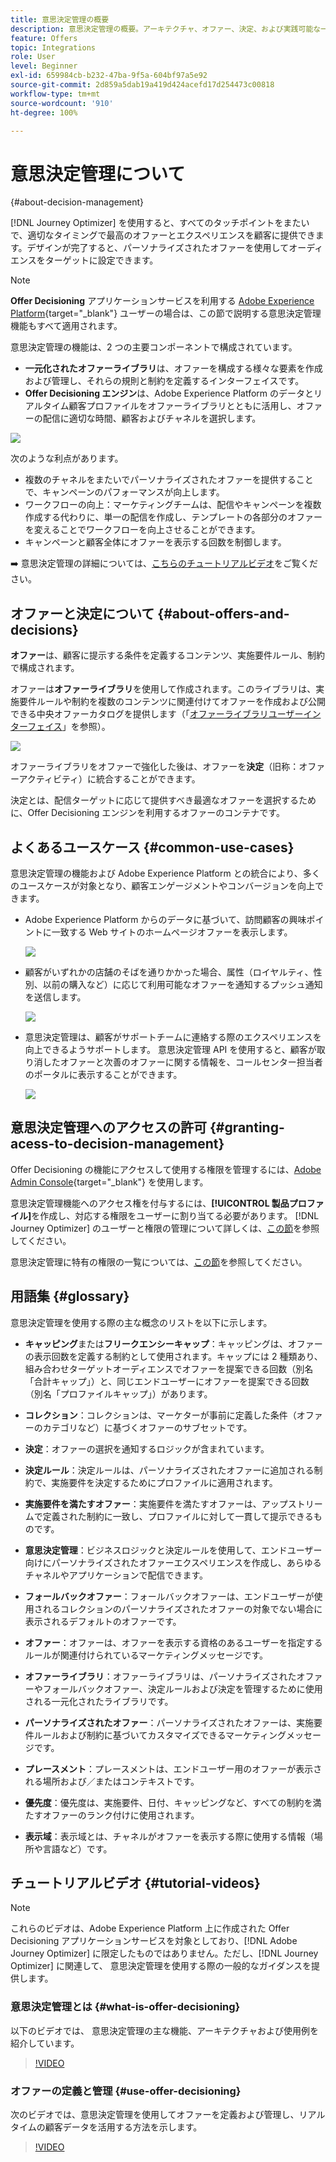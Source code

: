 ```yaml
---
title: 意思決定管理の概要
description: 意思決定管理の概要。アーキテクチャ、オファー、決定、および実践可能な一般的なユースケースについて学ぶ
feature: Offers
topic: Integrations
role: User
level: Beginner
exl-id: 659984cb-b232-47ba-9f5a-604bf97a5e92
source-git-commit: 2d859a5dab19a419d424acefd17d254473c00818
workflow-type: tm+mt
source-wordcount: '910'
ht-degree: 100%

---
```


# 意思決定管理について
 {#about-decision-management}

[!DNL Journey Optimizer] を使用すると、すべてのタッチポイントをまたいで、適切なタイミングで最高のオファーとエクスペリエンスを顧客に提供できます。デザインが完了すると、パーソナライズされたオファーを使用してオーディエンスをターゲットに設定できます。

>[!NOTE]
>
>**Offer Decisioning** アプリケーションサービスを利用する [ Adobe Experience Platform](https://experienceleague.adobe.com/docs/experience-platform/landing/home.html?lang=ja){target=&quot;_blank&quot;} ユーザーの場合は、この節で説明する意思決定管理機能もすべて適用されます。

意思決定管理の機能は、2 つの主要コンポーネントで構成されています。


* **一元化されたオファーライブラリ**&#x200B;は、オファーを構成する様々な要素を作成および管理し、それらの規則と制約を定義するインターフェイスです。
* **Offer Decisioning エンジン**&#x200B;は、Adobe Experience Platform のデータとリアルタイム顧客プロファイルをオファーライブラリとともに活用し、オファーの配信に適切な時間、顧客およびチャネルを選択します。

![](../../assets/architecture.png)

次のような利点があります。

* 複数のチャネルをまたいでパーソナライズされたオファーを提供することで、キャンペーンのパフォーマンスが向上します。
* ワークフローの向上：マーケティングチームは、配信やキャンペーンを複数作成する代わりに、単一の配信を作成し、テンプレートの各部分のオファーを変えることでワークフローを向上させることができます。
* キャンペーンと顧客全体にオファーを表示する回数を制御します。

➡️ 意思決定管理の詳細については、[こちらのチュートリアルビデオ](#tutorial-videos)をご覧ください。

## オファーと決定について {#about-offers-and-decisions}

**オファー**&#x200B;は、顧客に提示する条件を定義するコンテンツ、実施要件ルール、制約で構成されます。

オファーは&#x200B;**オファーライブラリ**&#x200B;を使用して作成されます。このライブラリは、実施要件ルールや制約を複数のコンテンツに関連付けてオファーを作成および公開できる中央オファーカタログを提供します（「[オファーライブラリユーザーインターフェイス](../get-started/user-interface.md)」を参照）。

![](../../assets/offer_structure.png)

オファーライブラリをオファーで強化した後は、オファーを&#x200B;**決定**（旧称：オファーアクティビティ）に統合することができます。

決定とは、配信ターゲットに応じて提供すべき最適なオファーを選択するために、Offer Decisioning エンジンを利用するオファーのコンテナです。

## よくあるユースケース {#common-use-cases}

意思決定管理の機能および Adobe Experience Platform との統合により、多くのユースケースが対象となり、顧客エンゲージメントやコンバージョンを向上できます。


* Adobe Experience Platform からのデータに基づいて、訪問顧客の興味ポイントに一致する Web サイトのホームページオファーを表示します。

   ![](../../assets/website.png)

* 顧客がいずれかの店舗のそばを通りかかった場合、属性（ロイヤルティ、性別、以前の購入など）に応じて利用可能なオファーを通知するプッシュ通知を送信します。

   ![](../../assets/push_sample.png)

* 意思決定管理は、顧客がサポートチームに連絡する際のエクスペリエンスを向上できるようサポートします。
意思決定管理 API を使用すると、顧客が取り消したオファーと次善のオファーに関する情報を、コールセンター担当者のポータルに表示することができます。


   ![](../../assets/do-not-localize/call-center.png)

## 意思決定管理へのアクセスの許可 {#granting-acess-to-decision-management}

Offer Decisioning の機能にアクセスして使用する権限を管理するには、[Adobe Admin Console](https://helpx.adobe.com/jp/enterprise/managing/user-guide.html){target=&quot;_blank&quot;} を使用します。

意思決定管理機能へのアクセス権を付与するには、**[!UICONTROL 製品プロファイル]**&#x200B;を作成し、対応する権限をユーザーに割り当てる必要があります。 [!DNL Journey Optimizer] のユーザーと権限の管理について詳しくは、[この節](../../administration/permissions.md)を参照してください。

意思決定管理に特有の権限の一覧については、[この節](../../administration/high-low-permissions.md#decisions-permissions)を参照してください。

## 用語集 {#glossary}

意思決定管理を使用する際の主な概念のリストを以下に示します。


* **キャッピング**&#x200B;または&#x200B;**フリークエンシーキャップ**：キャッピングは、オファーの表示回数を定義する制約として使用されます。キャップには 2 種類あり、組み合わせターゲットオーディエンスでオファーを提案できる回数（別名「合計キャップ」）と、同じエンドユーザーにオファーを提案できる回数（別名「プロファイルキャップ」）があります。

* **コレクション**：コレクションは、マーケターが事前に定義した条件（オファーのカテゴリなど）に基づくオファーのサブセットです。

* **決定**：オファーの選択を通知するロジックが含まれています。

* **決定ルール**：決定ルールは、パーソナライズされたオファーに追加される制約で、実施要件を決定するためにプロファイルに適用されます。

* **実施要件を満たすオファー**：実施要件を満たすオファーは、アップストリームで定義された制約に一致し、プロファイルに対して一貫して提示できるものです。

* **意思決定管理**：ビジネスロジックと決定ルールを使用して、エンドユーザー向けにパーソナライズされたオファーエクスペリエンスを作成し、あらゆるチャネルやアプリケーションで配信できます。

* **フォールバックオファー**：フォールバックオファーは、エンドユーザーが使用されるコレクションのパーソナライズされたオファーの対象でない場合に表示されるデフォルトのオファーです。

* **オファー**：オファーは、オファーを表示する資格のあるユーザーを指定するルールが関連付けられているマーケティングメッセージです。

* **オファーライブラリ**：オファーライブラリは、パーソナライズされたオファーやフォールバックオファー、決定ルールおよび決定を管理するために使用される一元化されたライブラリです。

* **パーソナライズされたオファー**：パーソナライズされたオファーは、実施要件ルールおよび制約に基づいてカスタマイズできるマーケティングメッセージです。

* **プレースメント**：プレースメントは、エンドユーザー用のオファーが表示される場所および／またはコンテキストです。

* **優先度**：優先度は、実施要件、日付、キャッピングなど、すべての制約を満たすオファーのランク付けに使用されます。

* **表示域**：表示域とは、チャネルがオファーを表示する際に使用する情報（場所や言語など）です。


## チュートリアルビデオ {#tutorial-videos}

>[!NOTE]
>
>これらのビデオは、Adobe Experience Platform 上に作成された Offer Decisioning アプリケーションサービスを対象としており、[!DNL Adobe Journey Optimizer] に限定したものではありません。ただし、[!DNL Journey Optimizer] に関連して、 意思決定管理を使用する際の一般的なガイダンスを提供します。

### 意思決定管理とは {#what-is-offer-decisioning}

以下のビデオでは、 意思決定管理の主な機能、アーキテクチャおよび使用例を紹介しています。


>[!VIDEO](https://video.tv.adobe.com/v/326961?quality=12&learn=on)

### オファーの定義と管理 {#use-offer-decisioning}

次のビデオでは、意思決定管理を使用してオファーを定義および管理し、リアルタイムの顧客データを活用する方法を示します。


>[!VIDEO](https://video.tv.adobe.com/v/326841?quality=12&learn=on)

